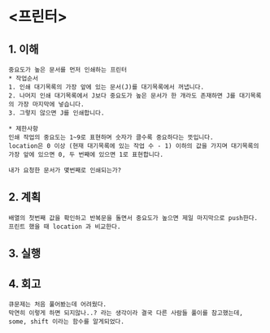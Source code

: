 # <프린터>

## 1. 이해

    중요도가 높은 문서를 먼저 인쇄하는 프린터
    * 작업순서
    1. 인쇄 대기목록의 가장 앞에 있는 문서(J)를 대기목록에서 꺼냅니다.
    2. 나머지 인쇄 대기목록에서 J보다 중요도가 높은 문서가 한 개라도 존재하면 J를 대기목록의 가장 마지막에 넣습니다.
    3. 그렇지 않으면 J를 인쇄합니다.

    * 제한사항
    인쇄 작업의 중요도는 1~9로 표현하며 숫자가 클수록 중요하다는 뜻입니다.
    location은 0 이상 (현재 대기목록에 있는 작업 수 - 1) 이하의 값을 가지며 대기목록의 가장 앞에 있으면 0, 두 번째에 있으면 1로 표현합니다.

    내가 요청한 문서가 몇번째로 인쇄되는가?

## 2. 계획

    배열의 첫번째 값을 확인하고 반복문을 돌면서 중요도가 높으면 제일 마지막으로 push한다.
    프린트 했을 때 location 과 비교한다.

## 3. 실행

## 4. 회고

    큐문제는 처음 풀어봤는데 어려웠다.
    막연히 이렇게 하면 되지않나..? 라는 생각이라 결국 다른 사람들 풀이를 참고했는데, some, shift 이라는 함수를 알게되었다.
